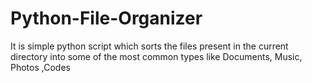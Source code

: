 # Python-File-Organizer

It is simple python script which sorts the files present in the current directory into some of the most common types like Documents, Music, Photos ,Codes
